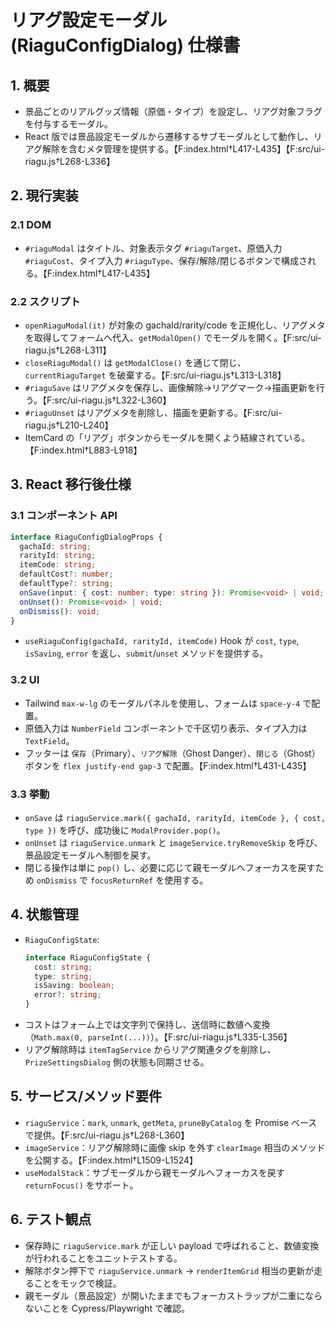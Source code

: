 # リアグ設定モーダル (RiaguConfigDialog) 仕様書

## 1. 概要
- 景品ごとのリアルグッズ情報（原価・タイプ）を設定し、リアグ対象フラグを付与するモーダル。
- React 版では景品設定モーダルから遷移するサブモーダルとして動作し、リアグ解除を含むメタ管理を提供する。【F:index.html†L417-L435】【F:src/ui-riagu.js†L268-L336】

## 2. 現行実装
### 2.1 DOM
- `#riaguModal` はタイトル、対象表示タグ `#riaguTarget`、原価入力 `#riaguCost`、タイプ入力 `#riaguType`、保存/解除/閉じるボタンで構成される。【F:index.html†L417-L435】

### 2.2 スクリプト
- `openRiaguModal(it)` が対象の gachaId/rarity/code を正規化し、リアグメタを取得してフォームへ代入、`getModalOpen()` でモーダルを開く。【F:src/ui-riagu.js†L268-L311】
- `closeRiaguModal()` は `getModalClose()` を通じて閉じ、`currentRiaguTarget` を破棄する。【F:src/ui-riagu.js†L313-L318】
- `#riaguSave` はリアグメタを保存し、画像解除→リアグマーク→描画更新を行う。【F:src/ui-riagu.js†L322-L360】
- `#riaguUnset` はリアグメタを削除し、描画を更新する。【F:src/ui-riagu.js†L210-L240】
- ItemCard の「リアグ」ボタンからモーダルを開くよう結線されている。【F:index.html†L883-L918】

## 3. React 移行後仕様
### 3.1 コンポーネント API
```ts
interface RiaguConfigDialogProps {
  gachaId: string;
  rarityId: string;
  itemCode: string;
  defaultCost?: number;
  defaultType?: string;
  onSave(input: { cost: number; type: string }): Promise<void> | void;
  onUnset(): Promise<void> | void;
  onDismiss(): void;
}
```
- `useRiaguConfig(gachaId, rarityId, itemCode)` Hook が `cost`, `type`, `isSaving`, `error` を返し、`submit`/`unset` メソッドを提供する。

### 3.2 UI
- Tailwind `max-w-lg` のモーダルパネルを使用し、フォームは `space-y-4` で配置。
- 原価入力は `NumberField` コンポーネントで千区切り表示、タイプ入力は `TextField`。
- フッターは `保存`（Primary）、`リアグ解除`（Ghost Danger）、`閉じる`（Ghost）ボタンを `flex justify-end gap-3` で配置。【F:index.html†L431-L435】

### 3.3 挙動
- `onSave` は `riaguService.mark({ gachaId, rarityId, itemCode }, { cost, type })` を呼び、成功後に `ModalProvider.pop()`。
- `onUnset` は `riaguService.unmark` と `imageService.tryRemoveSkip` を呼び、景品設定モーダルへ制御を戻す。
- 閉じる操作は単に `pop()` し、必要に応じて親モーダルへフォーカスを戻すため `onDismiss` で `focusReturnRef` を使用する。

## 4. 状態管理
- `RiaguConfigState`:
  ```ts
  interface RiaguConfigState {
    cost: string;
    type: string;
    isSaving: boolean;
    error?: string;
  }
  ```
- コストはフォーム上では文字列で保持し、送信時に数値へ変換（`Math.max(0, parseInt(...))`）。【F:src/ui-riagu.js†L335-L356】
- リアグ解除時は `itemTagService` からリアグ関連タグを削除し、`PrizeSettingsDialog` 側の状態も同期させる。

## 5. サービス/メソッド要件
- `riaguService`：`mark`, `unmark`, `getMeta`, `pruneByCatalog` を Promise ベースで提供。【F:src/ui-riagu.js†L268-L360】
- `imageService`：リアグ解除時に画像 skip を外す `clearImage` 相当のメソッドを公開する。【F:index.html†L1509-L1524】
- `useModalStack`：サブモーダルから親モーダルへフォーカスを戻す `returnFocus()` をサポート。

## 6. テスト観点
- 保存時に `riaguService.mark` が正しい payload で呼ばれること、数値変換が行われることをユニットテストする。
- 解除ボタン押下で `riaguService.unmark` → `renderItemGrid` 相当の更新が走ることをモックで検証。
- 親モーダル（景品設定）が開いたままでもフォーカストラップが二重にならないことを Cypress/Playwright で確認。
